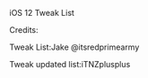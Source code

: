 iOS 12 Tweak List 

Credits:

Tweak List:Jake @itsredprimearmy




Tweak updated list:iTNZplusplus













